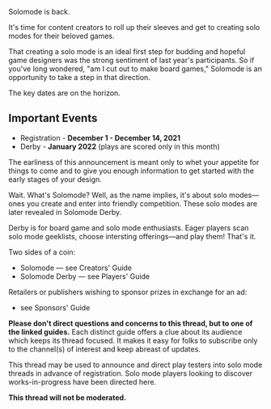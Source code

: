 Solomode is back.

It's time for content creators to roll up their sleeves and get to creating solo modes for their beloved games.

That creating a solo mode is an ideal first step for budding and hopeful game designers was the strong sentiment of last year's participants.  So if you've long wondered, "am I cut out to make board games," Solomode is an opportunity to take a step in that direction.

The key dates are on the horizon.

## Important Events
* Registration - **December 1 - December 14, 2021**
* Derby - **January 2022** (plays are scored only in this month)

The earliness of this announcement is meant only to whet your appetite for things to come and to give you enough information to get started with the early stages of your design.

Wait.  What's Solomode?  Well, as the name implies, it's about solo modes—ones you create and enter into friendly competition.  These solo modes are later revealed in Solomode Derby.

Derby is for board game and solo mode enthusiasts.  Eager players scan solo mode geeklists, choose intersting offerings—and play them!  That's it.

Two sides of a coin:
* Solomode — see Creators' Guide
* Solomode Derby — see Players' Guide

Retailers or publishers wishing to sponsor prizes in exchange for an ad:
* see Sponsors' Guide

**Please don't direct questions and concerns to this thread, but to one of the linked guides.**  Each distinct guide offers a clue about its audience which keeps its thread focused.  It makes it easy for folks to subscribe only to the channel(s) of interest and keep abreast of updates.

This thread may be used to announce and direct play testers into solo mode threads in advance of registration.  Solo mode players looking to discover works-in-progress have been directed here.

**This thread will not be moderated.**

